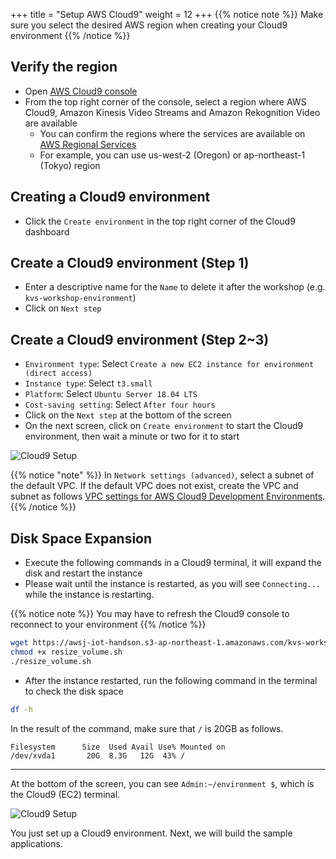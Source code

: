 +++
title = "Setup AWS Cloud9"
weight = 12
+++
{{% notice note %}}
Make sure you select the desired AWS region when creating your Cloud9 environment
{{% /notice %}}


## Verify the region

- Open [AWS Cloud9 console](https://console.aws.amazon.com/cloud9/home)
- From the top right corner of the console, select a region where AWS Cloud9, Amazon Kinesis Video Streams and Amazon Rekognition Video are available
  - You can confirm the regions where the services are available on [AWS Regional Services](https://aws.amazon.com/jp/about-aws/global-infrastructure/regional-product-services/)
  - For example, you can use us-west-2 (Oregon) or ap-northeast-1 (Tokyo) region


## Creating a Cloud9 environment

- Click the `Create environment` in the top right corner of the Cloud9 dashboard

## Create a Cloud9 environment (Step 1)

- Enter a descriptive name for the `Name` to delete it after the workshop (e.g. `kvs-workshop-environment`)
- Click on `Next step`

## Create a Cloud9 environment (Step 2~3)

- `Environment type`: Select `Create a new EC2 instance for environment (direct access)`
- `Instance type`: Select `t3.small`
- `Platform`: Select `Ubuntu Server 18.04 LTS`
- `Cost-saving setting`: Select `After four hours`
- Click on the `Next step` at the bottom of the screen
- On the next screen, click on `Create environment` to start the Cloud9 environment, then wait a minute or two for it to start

![Cloud9 Setup](/images/1-1-b-cloud9.ja.png)

{{% notice "note" %}}
In `Network settings (advanced)`, select a subnet of the default VPC.
If the default VPC does not exist, create the VPC and subnet as follows
[VPC settings for AWS Cloud9 Development Environments](https://docs.aws.amazon.com/ja_jp/cloud9/latest/user-guide/vpc-settings.html).
{{% /notice %}}


## Disk Space Expansion

- Execute the following commands in a Cloud9 terminal, it will expand the disk and restart the instance
- Please wait until the instance is restarted, as you will see `Connecting...` while the instance is restarting.

{{% notice note %}}
You may have to refresh the Cloud9 console to reconnect to your environment
{{% /notice %}}


```bash
wget https://awsj-iot-handson.s3-ap-northeast-1.amazonaws.com/kvs-workshop/resize_volume.sh
chmod +x resize_volume.sh
./resize_volume.sh
```

- After the instance restarted, run the following command in the terminal to check the disk space

```bash
df -h
```

In the result of the command, make sure that `/` is 20GB as follows.

```
Filesystem      Size  Used Avail Use% Mounted on
/dev/xvda1       20G  8.3G   12G  43% /
```

-----

At the bottom of the screen, you can see `Admin:~/environment $`, which is the Cloud9 (EC2) terminal.


![Cloud9 Setup](/images/1-1-b-terminal.ja.png)


You just set up a Cloud9 environment. Next, we will build the sample applications.